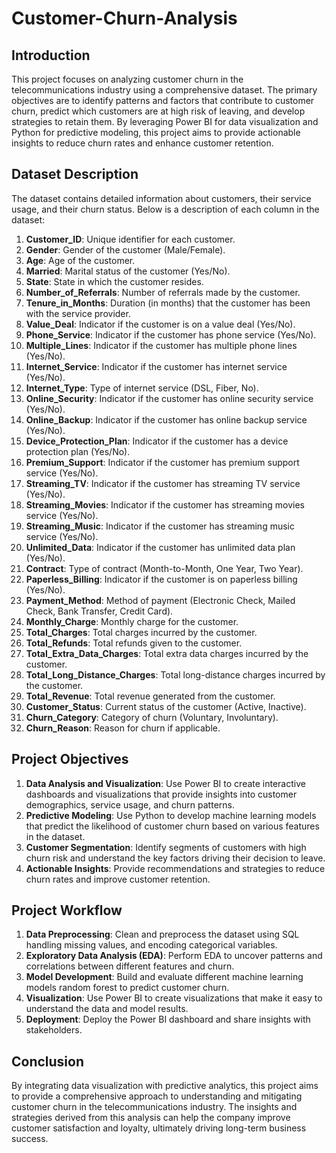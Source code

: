 # Customer-Churn-Analysis

## Introduction

This project focuses on analyzing customer churn in the telecommunications industry using a comprehensive dataset. The primary objectives are to identify patterns and factors that contribute to customer churn, predict which customers are at high risk of leaving, and develop strategies to retain them. By leveraging Power BI for data visualization and Python for predictive modeling, this project aims to provide actionable insights to reduce churn rates and enhance customer retention.

## Dataset Description

The dataset contains detailed information about customers, their service usage, and their churn status. Below is a description of each column in the dataset:

1. **Customer_ID**: Unique identifier for each customer.
2. **Gender**: Gender of the customer (Male/Female).
3. **Age**: Age of the customer.
4. **Married**: Marital status of the customer (Yes/No).
5. **State**: State in which the customer resides.
6. **Number_of_Referrals**: Number of referrals made by the customer.
7. **Tenure_in_Months**: Duration (in months) that the customer has been with the service provider.
8. **Value_Deal**: Indicator if the customer is on a value deal (Yes/No).
9. **Phone_Service**: Indicator if the customer has phone service (Yes/No).
10. **Multiple_Lines**: Indicator if the customer has multiple phone lines (Yes/No).
11. **Internet_Service**: Indicator if the customer has internet service (Yes/No).
12. **Internet_Type**: Type of internet service (DSL, Fiber, No).
13. **Online_Security**: Indicator if the customer has online security service (Yes/No).
14. **Online_Backup**: Indicator if the customer has online backup service (Yes/No).
15. **Device_Protection_Plan**: Indicator if the customer has a device protection plan (Yes/No).
16. **Premium_Support**: Indicator if the customer has premium support service (Yes/No).
17. **Streaming_TV**: Indicator if the customer has streaming TV service (Yes/No).
18. **Streaming_Movies**: Indicator if the customer has streaming movies service (Yes/No).
19. **Streaming_Music**: Indicator if the customer has streaming music service (Yes/No).
20. **Unlimited_Data**: Indicator if the customer has unlimited data plan (Yes/No).
21. **Contract**: Type of contract (Month-to-Month, One Year, Two Year).
22. **Paperless_Billing**: Indicator if the customer is on paperless billing (Yes/No).
23. **Payment_Method**: Method of payment (Electronic Check, Mailed Check, Bank Transfer, Credit Card).
24. **Monthly_Charge**: Monthly charge for the customer.
25. **Total_Charges**: Total charges incurred by the customer.
26. **Total_Refunds**: Total refunds given to the customer.
27. **Total_Extra_Data_Charges**: Total extra data charges incurred by the customer.
28. **Total_Long_Distance_Charges**: Total long-distance charges incurred by the customer.
29. **Total_Revenue**: Total revenue generated from the customer.
30. **Customer_Status**: Current status of the customer (Active, Inactive).
31. **Churn_Category**: Category of churn (Voluntary, Involuntary).
32. **Churn_Reason**: Reason for churn if applicable.

## Project Objectives

1. **Data Analysis and Visualization**: Use Power BI to create interactive dashboards and visualizations that provide insights into customer demographics, service usage, and churn patterns.
2. **Predictive Modeling**: Use Python to develop machine learning models that predict the likelihood of customer churn based on various features in the dataset.
3. **Customer Segmentation**: Identify segments of customers with high churn risk and understand the key factors driving their decision to leave.
4. **Actionable Insights**: Provide recommendations and strategies to reduce churn rates and improve customer retention.

## Project Workflow

1. **Data Preprocessing**: Clean and preprocess the dataset using SQL handling missing values, and encoding categorical variables.
2. **Exploratory Data Analysis (EDA)**: Perform EDA to uncover patterns and correlations between different features and churn.
3. **Model Development**: Build and evaluate different machine learning models  random forest to predict customer churn.
4. **Visualization**: Use Power BI to create visualizations that make it easy to understand the data and model results.
5. **Deployment**: Deploy the Power BI dashboard and share insights with stakeholders.


## Conclusion

By integrating data visualization with predictive analytics, this project aims to provide a comprehensive approach to understanding and mitigating customer churn in the telecommunications industry. The insights and strategies derived from this analysis can help the company improve customer satisfaction and loyalty, ultimately driving long-term business success.




